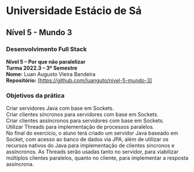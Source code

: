 # 	Universidade Estácio de Sá
## Nível 5 - Mundo 3

### Desenvolvimento Full Stack  
**Nível 5 – Por que não paralelizar**  
**Turma 2022.3 – 3º Semestre**  
**Nome:**	Luan Augusto Vieira Bandeira  
**Repositório:**	[https://github.com/luanguto/nivel-5-mundo-3]

### Objetivos da prática

Criar servidores Java com base em Sockets.  
Criar clientes síncronos para servidores com base em
Sockets.  
Criar clientes assíncronos para servidores com base
em Sockets.  
Utilizar Threads para implementação de processos
paralelos.  
No final do exercício, o aluno terá criado um servidor
Java baseado em Socket, com acesso ao banco de
dados via JPA, além de utilizar os recursos nativos do
Java para implementação de clientes síncronos e
assíncronos. As Threads serão usadas tanto no
servidor, para viabilizar múltiplos clientes paralelos,
quanto no cliente, para implementar a resposta
assíncrona.
